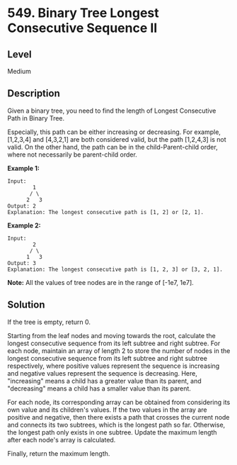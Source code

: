 # 549. Binary Tree Longest Consecutive Sequence II
## Level
Medium

## Description
Given a binary tree, you need to find the length of Longest Consecutive Path in Binary Tree.

Especially, this path can be either increasing or decreasing. For example, [1,2,3,4] and [4,3,2,1] are both considered valid, but the path [1,2,4,3] is not valid. On the other hand, the path can be in the child-Parent-child order, where not necessarily be parent-child order.

**Example 1:**
```
Input:
        1
       / \
      2   3
Output: 2
Explanation: The longest consecutive path is [1, 2] or [2, 1].
```

**Example 2:**
```
Input:
        2
       / \
      1   3
Output: 3
Explanation: The longest consecutive path is [1, 2, 3] or [3, 2, 1].
```

**Note:** All the values of tree nodes are in the range of [-1e7, 1e7].

## Solution
If the tree is empty, return 0.

Starting from the leaf nodes and moving towards the root, calculate the longest consecutive sequence from its left subtree and right subtree. For each node, maintain an array of length 2 to store the number of nodes in the longest consecutive sequence from its left subtree and right subtree respectively, where positive values represent the sequence is increasing and negative values represent the sequence is decreasing. Here, "increasing" means a child has a greater value than its parent, and "decreasing" means a child has a smaller value than its parent.

For each node, its corresponding array can be obtained from considering its own value and its children's values. If the two values in the array are positive and negative, then there exists a path that crosses the current node and connects its two subtrees, which is the longest path so far. Otherwise, the longest path only exists in one subtree. Update the maximum length after each node's array is calculated.

Finally, return the maximum length.
